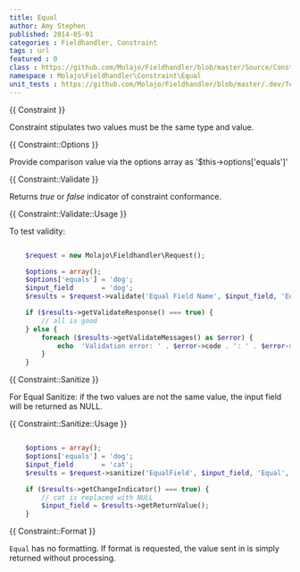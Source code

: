 ```yaml
---
title: Equal
author: Amy Stephen
published: 2014-05-01
categories : Fieldhandler, Constraint
tags : url
featured : 0
class : https://github.com/Molajo/Fieldhandler/blob/master/Source/Constraint/Equal.php
namespace : Molajo\Fieldhandler\Constraint\Equal
unit_tests : https://github.com/Molajo/Fieldhandler/blob/master/.dev/Tests/EqualTest.php
---
```


{{ Constraint }}

Constraint stipulates two values must be the same type and value.

{{ Constraint::Options }}

Provide comparison value via the options array as '$this->options['equals']'

{{ Constraint::Validate }}

Returns *true* or *false* indicator of constraint conformance.

{{ Constraint::Validate::Usage }}

To test validity:

```php

    $request = new Molajo\Fieldhandler\Request();

    $options = array();
    $options['equals'] = 'dog';
    $input_field       = 'dog';
    $results = $request->validate('Equal Field Name', $input_field, 'Equal', $options);

    if ($results->getValidateResponse() === true) {
        // all is good
    } else {
        foreach ($results->getValidateMessages() as $error) {
            echo  'Validation error: ' . $error->code . ': ' . $error->message . '\n';
        }
    }

```

{{ Constraint::Sanitize }}

For Equal Sanitize: if the two values are not the same value, the input field
will be returned as NULL.

{{ Constraint::Sanitize::Usage }}

```php

    $options = array();
    $options['equals'] = 'dog';
    $input_field       = 'cat';
    $results = $request->sanitize('EqualField', $input_field, 'Equal', $options);

    if ($results->getChangeIndicator() === true) {
        // cat is replaced with NULL
        $input_field = $results->getReturnValue();
    }

```

{{ Constraint::Format }}

`Equal` has no formatting. If format is requested, the value sent in is simply returned without processing.
